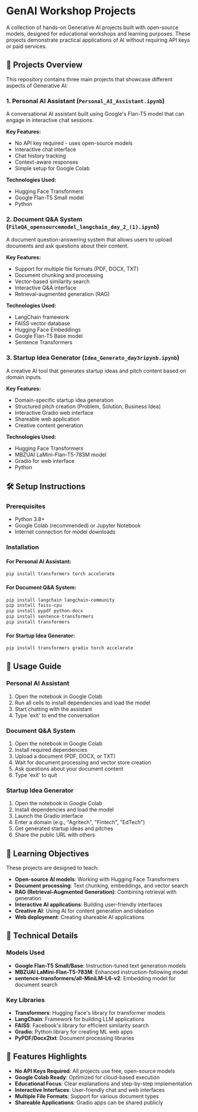 # GenAI Workshop Projects

A collection of hands-on Generative AI projects built with open-source models, designed for educational workshops and learning purposes. These projects demonstrate practical applications of AI without requiring API keys or paid services.

## 🚀 Projects Overview

This repository contains three main projects that showcase different aspects of Generative AI:

### 1. Personal AI Assistant (`Personal_AI_Assistant.ipynb`)
A conversational AI assistant built using Google's Flan-T5 model that can engage in interactive chat sessions.

**Key Features:**
- No API key required - uses open-source models
- Interactive chat interface
- Chat history tracking
- Context-aware responses
- Simple setup for Google Colab

**Technologies Used:**
- Hugging Face Transformers
- Google Flan-T5 Small model
- Python

### 2. Document Q&A System (`FileQA_opensourcemodel_langchain_day_2_(1).ipynb`)
A document question-answering system that allows users to upload documents and ask questions about their content.

**Key Features:**
- Support for multiple file formats (PDF, DOCX, TXT)
- Document chunking and processing
- Vector-based similarity search
- Interactive Q&A interface
- Retrieval-augmented generation (RAG)

**Technologies Used:**
- LangChain framework
- FAISS vector database
- Hugging Face Embeddings
- Google Flan-T5 Base model
- Sentence Transformers

### 3. Startup Idea Generator (`Idea_Generato_day3ripynb.ipynb`)
A creative AI tool that generates startup ideas and pitch content based on domain inputs.

**Key Features:**
- Domain-specific startup idea generation
- Structured pitch creation (Problem, Solution, Business Idea)
- Interactive Gradio web interface
- Shareable web application
- Creative content generation

**Technologies Used:**
- Hugging Face Transformers
- MBZUAI LaMini-Flan-T5-783M model
- Gradio for web interface
- Python

## 🛠️ Setup Instructions

### Prerequisites
- Python 3.8+
- Google Colab (recommended) or Jupyter Notebook
- Internet connection for model downloads

### Installation

#### For Personal AI Assistant:
```bash
pip install transformers torch accelerate
```

#### For Document Q&A System:
```bash
pip install langchain langchain-community
pip install faiss-cpu
pip install pypdf python-docx
pip install sentence-transformers
pip install transformers
```

#### For Startup Idea Generator:
```bash
pip install transformers gradio torch accelerate
```

## 📖 Usage Guide

### Personal AI Assistant
1. Open the notebook in Google Colab
2. Run all cells to install dependencies and load the model
3. Start chatting with the assistant
4. Type 'exit' to end the conversation

### Document Q&A System
1. Open the notebook in Google Colab
2. Install required dependencies
3. Upload a document (PDF, DOCX, or TXT)
4. Wait for document processing and vector store creation
5. Ask questions about your document content
6. Type 'exit' to quit

### Startup Idea Generator
1. Open the notebook in Google Colab
2. Install dependencies and load the model
3. Launch the Gradio interface
4. Enter a domain (e.g., "Agritech", "Fintech", "EdTech")
5. Get generated startup ideas and pitches
6. Share the public URL with others

## 🎯 Learning Objectives

These projects are designed to teach:

- **Open-source AI models**: Working with Hugging Face Transformers
- **Document processing**: Text chunking, embeddings, and vector search
- **RAG (Retrieval-Augmented Generation)**: Combining retrieval with generation
- **Interactive AI applications**: Building user-friendly interfaces
- **Creative AI**: Using AI for content generation and ideation
- **Web deployment**: Creating shareable AI applications

## 🔧 Technical Details

### Models Used
- **Google Flan-T5 Small/Base**: Instruction-tuned text generation models
- **MBZUAI LaMini-Flan-T5-783M**: Enhanced instruction-following model
- **sentence-transformers/all-MiniLM-L6-v2**: Embedding model for document search

### Key Libraries
- **Transformers**: Hugging Face's library for transformer models
- **LangChain**: Framework for building LLM applications
- **FAISS**: Facebook's library for efficient similarity search
- **Gradio**: Python library for creating ML web apps
- **PyPDF/Docx2txt**: Document processing libraries

## 🌟 Features Highlights

- **No API Keys Required**: All projects use free, open-source models
- **Google Colab Ready**: Optimized for cloud-based execution
- **Educational Focus**: Clear explanations and step-by-step implementation
- **Interactive Interfaces**: User-friendly chat and web interfaces
- **Multiple File Formats**: Support for various document types
- **Shareable Applications**: Gradio apps can be shared publicly

